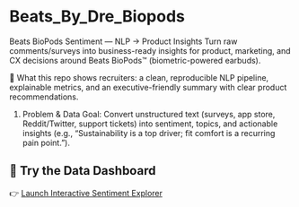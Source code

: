 # Beats_By_Dre_Biopods
Beats BioPods Sentiment — NLP → Product Insights
Turn raw comments/surveys into business-ready insights for product, marketing, and CX decisions around Beats BioPods™ (biometric-powered earbuds).

📌 What this repo shows recruiters: a clean, reproducible NLP pipeline, explainable metrics, and an executive-friendly summary with clear product recommendations.

1) Problem & Data
Goal: Convert unstructured text (surveys, app store, Reddit/Twitter, support tickets) into sentiment, topics, and actionable insights (e.g., “Sustainability is a top driver; fit comfort is a recurring pain point.”).
## 🚀 Try the Data Dashboard
👉 [Launch Interactive Sentiment Explorer](https://claude.ai/public/artifacts/ee564902-bee7-4b83-9f54-db3b80cb9abe)

